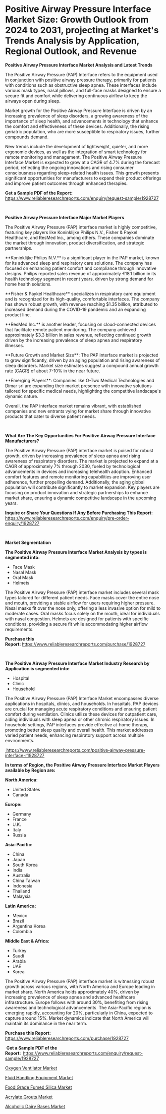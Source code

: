 <p><h1>Positive Airway Pressure Interface Market Size: Growth Outlook from 2024 to 2031, projecting at Market's Trends Analysis by Application, Regional Outlook, and Revenue</h1></p><p><strong>Positive Airway Pressure Interface Market Analysis and Latest Trends</strong></p>
<p><p>The Positive Airway Pressure (PAP) Interface refers to the equipment used in conjunction with positive airway pressure therapy, primarily for patients with conditions such as obstructive sleep apnea. These interfaces include various mask types, nasal pillows, and full-face masks designed to ensure a secure fit and comfort while delivering continuous airflow to keep the airways open during sleep. </p><p>Market growth for the Positive Airway Pressure Interface is driven by an increasing prevalence of sleep disorders, a growing awareness of the importance of sleep health, and advancements in technology that enhance the comfort and effectiveness of these devices. Additionally, the rising geriatric population, who are more susceptible to respiratory issues, further compounds demand. </p><p>New trends include the development of lightweight, quieter, and more ergonomic devices, as well as the integration of smart technology for remote monitoring and management. The Positive Airway Pressure Interface Market is expected to grow at a CAGR of 4.7% during the forecast period, reflecting the ongoing innovations and rising consumer consciousness regarding sleep-related health issues. This growth presents significant opportunities for manufacturers to expand their product offerings and improve patient outcomes through enhanced therapies.</p></p>
<p><strong>Get a Sample PDF of the Report:&nbsp;</strong> <a href="https://www.reliableresearchreports.com/enquiry/request-sample/1928727?utm_campaign=113&utm_medium=2&utm_source=Github&utm_content=ia&utm_term=25102024&utm_id=positive-airway-pressure-interface">https://www.reliableresearchreports.com/enquiry/request-sample/1928727</a></p>
<p>&nbsp;</p>
<p><strong>Positive Airway Pressure Interface Major Market Players</strong></p>
<p><p>The Positive Airway Pressure (PAP) interface market is highly competitive, featuring key players like Koninklijke Philips N.V., Fisher & Paykel Healthcare, and ResMed Inc., among others. These companies dominate the market through innovation, product diversification, and strategic partnerships.</p><p>**Koninklijke Philips N.V.** is a significant player in the PAP market, known for its advanced sleep and respiratory care solutions. The company has focused on enhancing patient comfort and compliance through innovative designs. Philips reported sales revenue of approximately €18.1 billion in its health technology segment in recent years, driven by strong demand for home health solutions.</p><p>**Fisher & Paykel Healthcare** specializes in respiratory care equipment and is recognized for its high-quality, comfortable interfaces. The company has shown robust growth, with revenue reaching $1.35 billion, attributed to increased demand during the COVID-19 pandemic and an expanding product line.</p><p>**ResMed Inc.** is another leader, focusing on cloud-connected devices that facilitate remote patient monitoring. The company achieved approximately $3.3 billion in sales revenue, reflecting continued growth driven by the increasing prevalence of sleep apnea and respiratory illnesses.</p><p>**Future Growth and Market Size**: The PAP interface market is projected to grow significantly, driven by an aging population and rising awareness of sleep disorders. Market size estimates suggest a compound annual growth rate (CAGR) of about 7-10% in the near future.</p><p>**Emerging Players**: Companies like O-Two Medical Technologies and Dimar srl are expanding their market presence with innovative solutions tailored for specific medical needs, highlighting the competitive landscape's dynamic nature.</p><p>Overall, the PAP interface market remains vibrant, with established companies and new entrants vying for market share through innovative products that cater to diverse patient needs.</p></p>
<p>&nbsp;</p>
<p><strong>What Are The Key Opportunities For Positive Airway Pressure Interface Manufacturers?</strong></p>
<p><p>The Positive Airway Pressure (PAP) interface market is poised for robust growth, driven by increasing prevalence of sleep apnea and rising awareness of respiratory disorders. The market is projected to expand at a CAGR of approximately 7% through 2030, fueled by technological advancements in devices and increasing telehealth adoption. Enhanced comfort features and remote monitoring capabilities are improving user adherence, further propelling demand. Additionally, the aging global population will contribute significantly to market expansion. Key players are focusing on product innovation and strategic partnerships to enhance market share, ensuring a dynamic competitive landscape in the upcoming years.</p></p>
<p><strong>Inquire or Share Your Questions If Any Before Purchasing This Report:</strong> <a href="https://www.reliableresearchreports.com/enquiry/pre-order-enquiry/1928727?utm_campaign=113&utm_medium=2&utm_source=Github&utm_content=ia&utm_term=25102024&utm_id=positive-airway-pressure-interface">https://www.reliableresearchreports.com/enquiry/pre-order-enquiry/1928727</a></p>
<p>&nbsp;</p>
<p><strong>Market Segmentation</strong></p>
<p><strong>The Positive Airway Pressure Interface Market Analysis by types is segmented into:</strong></p>
<p><ul><li>Face Mask</li><li>Nasal Mask</li><li>Oral Mask</li><li>Helmets</li></ul></p>
<p><p>The Positive Airway Pressure (PAP) interface market includes several mask types tailored for different patient needs. Face masks cover the entire nose and mouth, providing a stable airflow for users requiring higher pressure. Nasal masks fit over the nose only, offering a less invasive option for mild to moderate cases. Oral masks focus solely on the mouth, ideal for individuals with nasal congestion. Helmets are designed for patients with specific conditions, providing a secure fit while accommodating higher airflow requirements.</p></p>
<p><strong>Purchase this Report:&nbsp;</strong><a href="https://www.reliableresearchreports.com/purchase/1928727?utm_campaign=113&utm_medium=2&utm_source=Github&utm_content=ia&utm_term=25102024&utm_id=positive-airway-pressure-interface">https://www.reliableresearchreports.com/purchase/1928727</a></p>
<p>&nbsp;</p>
<p><strong>The Positive Airway Pressure Interface Market Industry Research by Application is segmented into:</strong></p>
<p><ul><li>Hospital</li><li>Clinic</li><li>Household</li></ul></p>
<p><p>The Positive Airway Pressure (PAP) Interface Market encompasses diverse applications in hospitals, clinics, and households. In hospitals, PAP devices are crucial for managing acute respiratory conditions and ensuring patient comfort during ventilation. Clinics utilize these devices for outpatient care, aiding individuals with sleep apnea or other chronic respiratory issues. In household settings, PAP interfaces provide effective at-home therapy, promoting better sleep quality and overall health. This market addresses varied patient needs, enhancing respiratory support across multiple environments.</p></p>
<p><a href="https://www.reliableresearchreports.com/positive-airway-pressure-interface-r1928727?utm_campaign=113&utm_medium=2&utm_source=Github&utm_content=ia&utm_term=25102024&utm_id=positive-airway-pressure-interface">&nbsp;https://www.reliableresearchreports.com/positive-airway-pressure-interface-r1928727</a></p>
<p><strong>In terms of Region, the Positive Airway Pressure Interface Market Players available by Region are:</strong></p>
<p>
    <p> <strong> North America: </strong>
        <ul>
            <li>United States</li>
            <li>Canada</li>
        </ul>
        </p> 
    <p> <strong> Europe: </strong>
        <ul>
            <li>Germany</li>
            <li>France</li>
            <li>U.K.</li>
            <li>Italy</li>
            <li>Russia</li>
        </ul>
        </p> 
    <p> <strong> Asia-Pacific: </strong>
        <ul>
            <li>China</li>
            <li>Japan</li>
            <li>South Korea</li>
            <li>India</li>
            <li>Australia</li>
            <li>China Taiwan</li>
            <li>Indonesia</li>
            <li>Thailand</li>
            <li>Malaysia</li>
        </ul>
        </p> 
    <p> <strong> Latin America: </strong>
        <ul>
            <li>Mexico</li>
            <li>Brazil</li>
            <li>Argentina Korea</li>
            <li>Colombia</li>
        </ul>
        </p> 
    <p> <strong> Middle East & Africa: </strong>
        <ul>
            <li>Turkey</li>
            <li>Saudi</li>
            <li>Arabia</li>
            <li>UAE</li>
            <li>Korea</li>
        </ul>
    </p>
    </p>
<p><p>The Positive Airway Pressure (PAP) interface market is witnessing robust growth across various regions, with North America and Europe leading in market share. North America holds approximately 40%, driven by increasing prevalence of sleep apnea and advanced healthcare infrastructure. Europe follows with around 30%, benefiting from rising awareness and technological advancements. The Asia-Pacific region is emerging rapidly, accounting for 20%, particularly in China, expected to capture around 15%. Market dynamics indicate that North America will maintain its dominance in the near term.</p></p>
<p><strong>Purchase this Report: </strong><a href="https://www.reliableresearchreports.com/purchase/1928727?utm_campaign=113&utm_medium=2&utm_source=Github&utm_content=ia&utm_term=25102024&utm_id=positive-airway-pressure-interface">https://www.reliableresearchreports.com/purchase/1928727</a></p>
<p>&nbsp;<strong>Get a Sample PDF of the Report:&nbsp;&nbsp;</strong><a href="https://www.reliableresearchreports.com/enquiry/request-sample/1928727?utm_campaign=113&utm_medium=2&utm_source=Github&utm_content=ia&utm_term=25102024&utm_id=positive-airway-pressure-interface">https://www.reliableresearchreports.com/enquiry/request-sample/1928727</a></p>
<p><strong></strong></p>
<p><p><a href="https://github.com/OrlandoHBarks/Market-Research-Report-List-1/blob/main/oxygen-ventilator-market.md?utm_campaign=113&utm_medium=2&utm_source=Github&utm_content=ia&utm_term=25102024&utm_id=positive-airway-pressure-interface">Oxygen Ventilator Market</a></p><p><a href="https://issuu.com/reportprime-2/docs/fluid-handling-equipment-market-siz_f99bbbb5c8c46f?utm_campaign=113&utm_medium=2&utm_source=Github&utm_content=ia&utm_term=25102024&utm_id=positive-airway-pressure-interface">Fluid Handling Equipment Market</a></p><p><a href="https://www.linkedin.com/pulse/global-food-grade-fumed-silica-market-opportunities-challenges2024-denjf?utm_campaign=113&utm_medium=2&utm_source=Github&utm_content=ia&utm_term=25102024&utm_id=positive-airway-pressure-interface">Food Grade Fumed Silica Market</a></p><p><a href="https://www.linkedin.com/pulse/mapping-acrylate-grouts-market-trends-challenges-breakthroughs-lu32c?utm_campaign=113&utm_medium=2&utm_source=Github&utm_content=ia&utm_term=25102024&utm_id=positive-airway-pressure-interface">Acrylate Grouts Market</a></p><p><a href="https://github.com/NathanColeman327/Market-Research-Report-List-1/blob/main/alcoholic-dairy-bases-market.md?utm_campaign=113&utm_medium=2&utm_source=Github&utm_content=ia&utm_term=25102024&utm_id=positive-airway-pressure-interface">Alcoholic Dairy Bases Market</a></p></p>